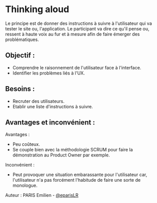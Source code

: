 # Thinking aloud

Le principe est de donner des instructions à suivre à l'utilisateur qui va tester le site ou, l'application. Le participant va dire ce qu'il pense ou, ressent à haute voix au fur et à mesure afin de faire émerger des problématiques.

## Objectif :

- Comprendre le raisonnement de l'utilisateur face à l'interface.
- Identifier les problèmes liés à l'UX.

## Besoins : 

- Recruter des utilisateurs.
- Etablir une liste d'instructions à suivre.

## Avantages et inconvénient :

Avantages :
- Peu coûteux.
- Se couple bien avec la méthodologie SCRUM pour faire la démonstration au Product Owner par exemple.

Inconvénient :
- Peut provoquer une situation embarassante pour l'utilisateur car, l'utilisateur n'a pas forcément l'habitude de faire une sorte de monologue.

Auteur : PARIS Emilien - [@eparisLR](https://github.com/eparisLR)